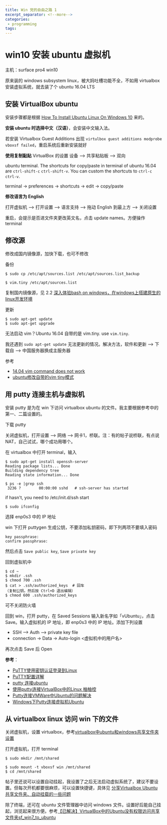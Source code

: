 ```yaml
---
title: Win 党的自由之路 1
excerpt_separator: <!--more-->
categories:
 - programming
tags:
---
```


# win10 安装 ubuntu 虚拟机
主机：surface pro4 win10

原来装的 windows subsystem linux，被大妈吐槽功能不全，不如用 virtualbox 安装虚拟系统，就去装了个 ubuntu 16.04 LTS
## 安装 VirtualBox ubuntu
安装步骤都是根据 [How To Install Ubuntu Linux On Windows 10](https://www.lifewire.com/install-ubuntu-linux-windows-10-steps-2202108) 来的。

<!--more-->

**安装 ubuntu 时选择中文（汉语）**，会安装中文输入法。

若安装 Virtualbox Guest Additions 出现 `virtulbox guest additions modprobe vboxsf failed`，重启系统后重新安装就好

**使用复制黏贴**
VirtualBox 的设置 设备 ——> 共享粘贴板 ——> 双向

ubuntu terminal. The shortcuts for copy/paste in terminal of ubuntu 16.04 are `ctrl-shift-c` `ctrl-shift-v`. You can custom the shortcuts to `ctrl-c` `ctrl-v`.

terminal -> preferences -> shortcuts -> edit -> copy/paste

**修改语言为 English**

打开虚拟机 ——> 打开设置 ——> 语言支持 ——> 拖动 English 到最上方 ——> 关闭设置

重启，会提示是否进文件夹更改英文名，点击 update names。方便操作 terminal

## 修改源
修改成国内镜像源，加快下载，也可不修改

备份

    $ sudo cp /etc/apt/sources.list /etc/apt/sources.list_backup

    $ vim.tiny /etc/apt/sources.list

复制国内镜像源，见 2.2 [深入体验bash on windows，在windows上搭建原生的linux开发环境](https://segmentfault.com/a/1190000006175018)    

更新

    $ sudo apt-get update
    $ sudo apt-get upgrade

无法启动 vim？Ubuntu 16.04 自带的是 vim.tiny. use `vim.tiny`.

我还遇到 `sudo apt-get update` 无法更新的情况。解决方法，软件和更新 ——> 下载自 ——> 中国服务器换成主服务器

参考
- [14.04 vim command does not work](https://askubuntu.com/questions/509617/vim-command-does-not-work)
- [ubuntu修改自带的vim tiny模式](http://www.linuxdiyf.com/linux/32683.html)

## 用 putty 连接主机与虚拟机
安装 putty 是为在 win 下访问 virtualbox ubuntu 的文件。我主要根据参考中的第一、二篇设置的。

下载 putty

关闭虚拟机，打开设置 ——> 网络 ——> 网卡1，桥联。注：有的帖子说桥联，有点说 NAT，自己试试，哪个成功用哪个。

在 virtualbox 中打开 terminal，输入

    $ sudo apt-get install openssh-server
    Reading package lists... Done
    Building dependency tree       
    Reading state information... Done

    $ ps -e |grep ssh
     3236 ?        00:00:00 sshd   # ssh-server has started

if hasn't, you need to /etc/init.d/ssh start

    $ sudo ifconfig

选择 enp0s3 中的 IP 地址

win 下打开 puttygen 生成公钥，不要添加私钥密码，即下列两项不要填入密码

    key passphrase:
    confirm passphrase:

然后点击 `Save public key`, `Save private key`

回到虚拟机中


    $ cd ~
    $ mkdir .ssh
    $ chmod 700 .ssh
    $ cat > .ssh/authorized_keys  # 回车
    （复制公钥。然后按 Ctrl+D 退出编辑）
    $ chmod 600 .ssh/authorized_keys

可不关闭防火墙

回到 win，打开 putty，在 Saved Sessions 输入新名字如「vUbuntu」，点击 Save。输入虚拟机的 IP 地址，即 enp0s3 中的 IP 地址。添加下列设置

- SSH --> Auth --> private key file
- connection -> Data -> Auto-login <虚拟机中的用户名>

再次点击 Save 后 Open

**参考**：
- [PuTTY使用密钥认证登录到Linux](http://www.linuxidc.com/Linux/2017-06/144404.htm)
- [PuTTY配置详解](http://www.linuxidc.com/Linux/2016-07/133503.htm)
- [putty 连接ubuntu](https://www.bbsmax.com/A/Vx5Mx8OpJN/)
- [使用putty连接VirtualBox中的Linux 柚柚控](http://hzy3774.iteye.com/blog/1689434)
- [Putty连接VMWare中Ubuntu的问题解决](http://www.linuxidc.com/Linux/2013-05/84819.htm)
- [Windows下Putty连接虚拟机Ubuntu](https://www.bbsmax.com/A/E35p69oyzv/)

## 从 virtualbox linux 访问 win 下的文件
关闭虚拟机，设置 virtualbox，参考[virtualbox中ubuntu和windows共享文件夹设置](http://www.cnblogs.com/linjiqin/p/3615477.html)

打开虚拟机，打开 terminal

    $ sudo mkdir /mnt/shared

    $ sudo mount -t vboxsf win /mnt/shared
    $ cd /mnt/shared


帖子里还说可以设置自动挂起，我设置了之后无法启动虚拟系统了，建议不要设置。但每次开机都要很麻烦，可以设置快捷键，具体见 [分享Virtualbox Ubuntu 共享文件夹、自动挂载的一些问题](http://blog.csdn.net/skylake_/article/details/53132499)

除了终端，还可在 ubuntu 文件管理器中访问 windows 文件。设置好后能自己挂起，浏览起来很方便。参考[【已解决】VirtualBox中的Ubuntu没有权限访问共享文件夹sf_win7_to_ubuntu](https://www.crifan.com/can_not_access_share_folder_in_ubuntu_virtualbox/)
